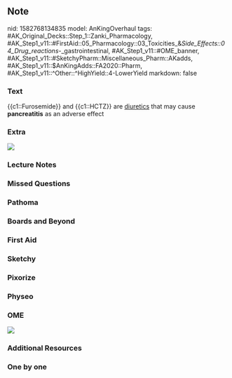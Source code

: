 ## Note
nid: 1582768134835
model: AnKingOverhaul
tags: #AK_Original_Decks::Step_1::Zanki_Pharmacology, #AK_Step1_v11::#FirstAid::05_Pharmacology::03_Toxicities_&_Side_Effects::04_Drug_reactions_-_gastrointestinal, #AK_Step1_v11::#OME_banner, #AK_Step1_v11::#SketchyPharm::Miscellaneous_Pharm::AKadds, #AK_Step1_v11::$AnKingAdds::FA2020::Pharm, #AK_Step1_v11::^Other::^HighYield::4-LowerYield
markdown: false

### Text
{{c1::Furosemide}} and {{c1::HCTZ}} are <u>diuretics</u> that may
cause <b>pancreatitis</b> as an adverse effect

### Extra
<img src="paste-d09e26bcd0707a3cbe70838d8267be7335dbc918.jpg">

### Lecture Notes


### Missed Questions


### Pathoma


### Boards and Beyond


### First Aid


### Sketchy


### Pixorize


### Physeo


### OME
<div class="ome-widget">
  <a href="https://onlinemeded.org?ref=anki"><img src=
  "_OME_AnkiFlashcards_General_7.png"></a>
</div>

### Additional Resources


### One by one

